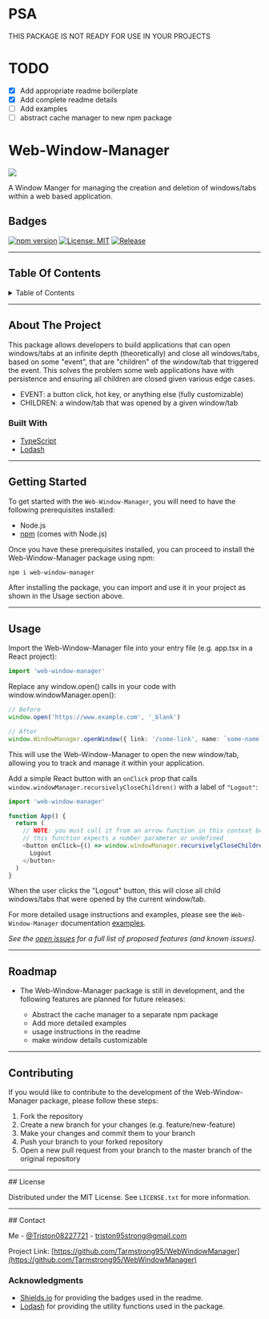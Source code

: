 <!-- PSA SECTION _____________________________ -->

# PSA

THIS PACKAGE IS NOT READY FOR USE IN YOUR PROJECTS

<!-- TODO SECTION _____________________________ -->

# TODO

- [x] Add appropriate readme boilerplate
- [x] Add complete readme details
- [ ] Add examples
- [ ] abstract cache manager to new npm package

<!-- MAIN SECTION INTRO _____________________________ -->

# Web-Window-Manager

<a href="https://www.loom.com/share/641344bac18a415f90c983d9a3c2352a">
    <img style="max-width:300px;" src="https://cdn.loom.com/sessions/thumbnails/641344bac18a415f90c983d9a3c2352a-with-play.gif">
  </a>

A Window Manger for managing the creation and deletion of windows/tabs within a web based application.

<!-- BADGES SECTION _____________________________ -->

## Badges

[![npm version](https://img.shields.io/npm/v/npm.svg)](https://npm.im/npm)
[![License: MIT](https://img.shields.io/badge/License-MIT-yellow.svg)](https://opensource.org/licenses/MIT)
[![Release](https://github.com/Tarmstrong95/component-test-helper/actions/workflows/release-package.yml/badge.svg)](https://github.com/Tarmstrong95/component-test-helper/actions/workflows/release-package.yml)

<div id="top"></div>

<hr/>

<!-- TABLE OF CONTENTS SECTION _____________________________ -->

## Table Of Contents

<details>
  <summary>Table of Contents</summary>
  <ol>
    <li>
      <a href="#about-the-project">About The Project</a>
      <ul>
        <li><a href="#built-with">Built With</a></li>
      </ul>
    </li>
    <li>
      <a href="#getting-started">Getting Started</a>
      <ul>
        <li><a href="#prerequisites">Prerequisites</a></li>
        <li><a href="#installation">Installation</a></li>
      </ul>
    </li>
    <li><a href="#usage">Usage</a></li>
    <li><a href="#roadmap">Roadmap</a></li>
    <li><a href="#contributing">Contributing</a></li>
    <li><a href="#license">License</a></li>
    <li><a href="#contact">Contact</a></li>
    <li><a href="#acknowledgments">Acknowledgments</a></li>
  </ol>
</details>

<hr/>

<!-- ABOUT SECTION _____________________________ -->

## About The Project

This package allows developers to build applications that can open windows/tabs at an infinite depth (theoretically) and close all windows/tabs, based on some "event", that are "children" of the window/tab that triggered the event. This solves the problem some web applications have with persistence and ensuring all children are closed given various edge cases.

- EVENT: a button click, hot key, or anything else (fully customizable)
- CHILDREN: a window/tab that was opened by a given window/tab

<!-- BUILT WITH SECTION _____________________________ -->

### Built With

- [TypeScript](https://www.typescriptlang.org/)
- [Lodash](https://lodash.com/)

<!-- GETTING STARTED SECTION _____________________________ -->

<hr/>

## Getting Started

To get started with the `Web-Window-Manager`, you will need to have the following prerequisites installed:

- Node.js
- [npm](https://www.npmjs.com/) (comes with Node.js)

Once you have these prerequisites installed, you can proceed to install the Web-Window-Manager package using npm:

```bash
npm i web-window-manager
```

After installing the package, you can import and use it in your project as shown in the Usage section above.

<hr/>

<!-- USAGE SECTION _____________________________ -->

## Usage

Import the Web-Window-Manager file into your entry file (e.g. app.tsx in a React project):

```typescript
import 'web-window-manager'
```

Replace any window.open() calls in your code with window.windowManager.open():

```typescript
// Before
window.open('https://www.example.com', '_blank')

// After
window.WindowManager.openWindow({ link: '/some-link', name: `some-name` })
```

This will use the Web-Window-Manager to open the new window/tab, allowing you to track and manage it within your application.

Add a simple React button with an `onClick` prop that calls `window.windowManager.recursivelyCloseChildren()` with a label of `"Logout"`:

```javascript
import 'web-window-manager'

function App() {
  return (
    // NOTE: you must call it from an arrow function in this context because
    // this function expects a number parameter or undefined
    <button onClick={() => window.windowManager.recursivelyCloseChildren()}>
      Logout
    </button>
  )
}
```

When the user clicks the "Logout" button, this will close all child windows/tabs that were opened by the current window/tab.

For more detailed usage instructions and examples, please see the `Web-Window-Manager` documentation [examples](https://github.com/Tarmstrong95/WindowManger/tree/main/src/examples).

_See the [open issues](https://github.com/Tarmstrong95/WebWindowManager/issues) for a full list of proposed features (and known issues)._

<hr/>

<!-- ROADMAP SECTION _____________________________ -->

## Roadmap

- The Web-Window-Manager package is still in development, and the following features are planned for future releases:

  - Abstract the cache manager to a separate npm package
  - Add more detailed examples
  - usage instructions in the readme
  - make window details customizable

<hr/>

<!-- CONTRIBUTING SECTION _____________________________ -->

## Contributing

If you would like to contribute to the development of the Web-Window-Manager package, please follow these steps:

1. Fork the repository
2. Create a new branch for your changes (e.g. feature/new-feature)
3. Make your changes and commit them to your branch
4. Push your branch to your forked repository
5. Open a new pull request from your branch to the master branch of the original repository

<hr/>
<!-- LICENSE SECTION _____________________________ -->
## License

Distributed under the MIT License. See `LICENSE.txt` for more information.

<hr/>
<!-- CONTACT SECTION _____________________________ -->
## Contact

Me - [@Triston08227721](https://twitter.com/Triston08227721) - triston95strong@gmail.com

Project Link: [https://github.com/Tarmstrong95/WebWindowManager](https://github.com/Tarmstrong95/WebWindowManager)

<!-- MARKDOWN LINKS & IMAGES -->

### Acknowledgments

- [Shields.io](https://shields.io/) for providing the badges used in the readme.
- [Lodash](https://lodash.com/) for providing the utility functions used in the package.

<!-- MARKDOWN LINKS & IMAGES -->
<!-- https://www.markdownguide.org/basic-syntax/#reference-style-links -->

[contributors-shield]: https://img.shields.io/github/contributors/Tarmstrong95/WebWindowManager.svg?style=for-the-badge
[contributors-url]: https://github.com/Tarmstrong95/WebWindowManager/graphs/contributors
[forks-shield]: https://img.shields.io/github/forks/Tarmstrong95/WebWindowManager.svg?style=for-the-badge
[forks-url]: https://github.com/Tarmstrong95/WebWindowManager/network/members
[stars-shield]: https://img.shields.io/github/stars/Tarmstrong95/WebWindowManager.svg?style=for-the-badge
[stars-url]: https://github.com/Tarmstrong95/WebWindowManager/stargazers
[issues-shield]: https://img.shields.io/github/issues/Tarmstrong95/WebWindowManager.svg?style=for-the-badge
[issues-url]: https://github.com/Tarmstrong95/WebWindowManager/issues
[license-shield]: https://img.shields.io/github/license/Tarmstrong95/WebWindowManager.svg?style=for-the-badge
[license-url]: https://github.com/Tarmstrong95/WebWindowManager/blob/main/LICENSE
[linkedin-shield]: https://img.shields.io/badge/-LinkedIn-black.svg?style=for-the-badge&logo=linkedin&colorB=555
[linkedin-url]: https://linkedin.com/in/triston95strong
